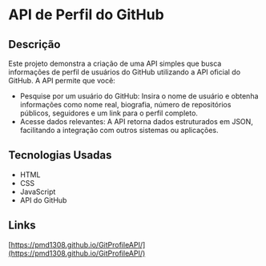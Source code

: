 # API de Perfil do GitHub
## Descrição
Este projeto demonstra a criação de uma API simples que busca informações de perfil de usuários do GitHub utilizando a API oficial do GitHub. A API permite que você:
- Pesquise por um usuário do GitHub: Insira o nome de usuário e obtenha informações como nome real, biografia, número de repositórios públicos, seguidores e um link para o perfil completo.
- Acesse dados relevantes: A API retorna dados estruturados em JSON, facilitando a integração com outros sistemas ou aplicações.

## Tecnologias Usadas
- HTML
- CSS
- JavaScript
- API do GitHub
## Links
[https://pmd1308.github.io/GitProfileAPI/](https://pmd1308.github.io/GitProfileAPI/)
